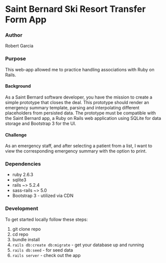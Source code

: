 # Saint Bernard Ski Resort Transfer Form App

### Author

Robert Garcia

### Purpose

This web-app allowed me to practice handling associations with Ruby on Rails.

#### Background

As a Saint Bernard software developer, you have the mission to create a simple prototype that closes the deal. This prototype should render an emergency summary template, parsing and interpolating different placeholders from persisted data. The prototype must be compatible with the Saint Bernard app, a Ruby on Rails web application using SQLite for data storage and Bootstrap 3 for the UI.

#### Challenge

As an emergency staff, and after selecting a patient from a list, I want to view the corresponding emergency summary with the option to print.

### Dependencies

* ruby 2.6.3
* sqlite3
* rails ~> 5.2.4
* sass-rails ~> 5.0
* Bootstrap 3 - utilized via CDN

### Development

To get started locally follow these steps:

1. git clone repo
2. cd repo
3. bundle install
4. `rails db:create db:migrate` - get your database up and running
5. `rails db:seed` - for seed data
6. `rails server` - check out the app
